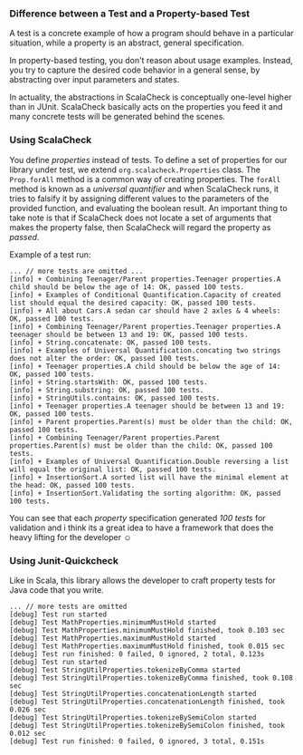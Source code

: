 ### Difference between a Test and a Property-based Test

A test is a concrete example of how a program should behave in a particular
situation, while a property is an abstract, general specification.

In property-based testing, you don't reason about usage examples. Instead, you
try to capture the desired code behavior in a general sense, by abstracting
over input parameters and states.

In actuality, the abstractions in ScalaCheck is conceptually one-level higher
than in JUnit. ScalaCheck basically acts on the properties you feed it and many
concrete tests will be generated behind the scenes.

### Using ScalaCheck

You define _properties_ instead of tests. To define a set of properties for our
library under test, we extend `org.scalacheck.Properties` class. The
`Prop.forAll` method is a common way of creating properties. The `forAll`
method is known as a _universal quantifier_ and when ScalaCheck runs, it tries
to falsify it by assigning different values to the parameters of the provided
function, and evaluating the boolean result. An important thing to take note is
that if ScalaCheck does not locate a set of arguments that makes the property
false, then ScalaCheck will regard the property as _passed_.

Example of a test run:

```
... // more tests are omitted ...
[info] + Combining Teenager/Parent properties.Teenager properties.A child should be below the age of 14: OK, passed 100 tests.
[info] + Examples of Conditional Quantification.Capacity of created list should equal the desired capacity: OK, passed 100 tests.
[info] + All about Cars.A sedan car should have 2 axles & 4 wheels: OK, passed 100 tests.
[info] + Combining Teenager/Parent properties.Teenager properties.A teenager should be between 13 and 19: OK, passed 100 tests.
[info] + String.concatenate: OK, passed 100 tests.
[info] + Examples of Universal Quantification.concating two strings does not alter the order: OK, passed 100 tests.
[info] + Teenager properties.A child should be below the age of 14: OK, passed 100 tests.
[info] + String.startsWith: OK, passed 100 tests.
[info] + String.substring: OK, passed 100 tests.
[info] + StringUtils.contains: OK, passed 100 tests.
[info] + Teenager properties.A teenager should be between 13 and 19: OK, passed 100 tests.
[info] + Parent properties.Parent(s) must be older than the child: OK, passed 100 tests.
[info] + Combining Teenager/Parent properties.Parent properties.Parent(s) must be older than the child: OK, passed 100 tests.
[info] + Examples of Universal Quantification.Double reversing a list will equal the original list: OK, passed 100 tests.
[info] + InsertionSort.A sorted list will have the minimal element at the head: OK, passed 100 tests.
[info] + InsertionSort.Validating the sorting algorithm: OK, passed 100 tests.
```
You can see that each _property_ specification generated _100 tests_ for
validation and i think its a great idea to have a framework that does the heavy
lifting for the developer ☺

### Using Junit-Quickcheck

Like in Scala, this library allows the developer to craft property tests for
Java code that you write.

```
... // more tests are omitted
[debug] Test run started
[debug] Test MathProperties.minimumMustHold started
[debug] Test MathProperties.minimumMustHold finished, took 0.103 sec
[debug] Test MathProperties.maximumMustHold started
[debug] Test MathProperties.maximumMustHold finished, took 0.015 sec
[debug] Test run finished: 0 failed, 0 ignored, 2 total, 0.123s
[debug] Test run started
[debug] Test StringUtilProperties.tokenizeByComma started
[debug] Test StringUtilProperties.tokenizeByComma finished, took 0.108 sec
[debug] Test StringUtilProperties.concatenationLength started
[debug] Test StringUtilProperties.concatenationLength finished, took 0.026 sec
[debug] Test StringUtilProperties.tokenizeBySemiColon started
[debug] Test StringUtilProperties.tokenizeBySemiColon finished, took 0.012 sec
[debug] Test run finished: 0 failed, 0 ignored, 3 total, 0.151s
```
